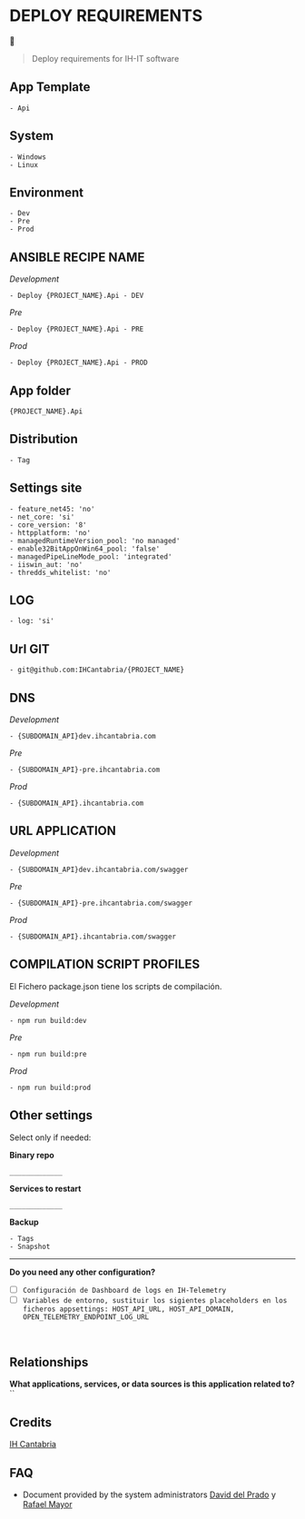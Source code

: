 # DEPLOY REQUIREMENTS

🚀
<br>

> Deploy requirements for IH-IT software
> <br>

## App Template

    - Api

## System 

    - Windows
	- Linux

## Environment

	- Dev
	- Pre
	- Prod

## ANSIBLE RECIPE NAME

_Development_

    - Deploy {PROJECT_NAME}.Api - DEV
	
_Pre_

    - Deploy {PROJECT_NAME}.Api - PRE
	
_Prod_

    - Deploy {PROJECT_NAME}.Api - PROD

## App folder

`{PROJECT_NAME}.Api`

## Distribution

    - Tag

## Settings site

    - feature_net45: 'no'
    - net_core: 'si'
	- core_version: '8'
    - httpplatform: 'no'
    - managedRuntimeVersion_pool: 'no managed'
    - enable32BitAppOnWin64_pool: 'false'
    - managedPipeLineMode_pool: 'integrated'
    - iiswin_aut: 'no'
    - thredds_whitelist: 'no'

## LOG

    - log: 'si'

## Url GIT

	- git@github.com:IHCantabria/{PROJECT_NAME}

## DNS

_Development_

    - {SUBDOMAIN_API}dev.ihcantabria.com

_Pre_

    - {SUBDOMAIN_API}-pre.ihcantabria.com
	
_Prod_

    - {SUBDOMAIN_API}.ihcantabria.com

## URL APPLICATION

_Development_

    - {SUBDOMAIN_API}dev.ihcantabria.com/swagger
	
_Pre_

    - {SUBDOMAIN_API}-pre.ihcantabria.com/swagger
	
_Prod_

	- {SUBDOMAIN_API}.ihcantabria.com/swagger
	
## COMPILATION SCRIPT PROFILES 

El Fichero package.json tiene los scripts de compilación.

_Development_

    - npm run build:dev
	
_Pre_

    - npm run build:pre
	
_Prod_

    - npm run build:prod

## Other settings

Select only if needed:

**Binary repo**

`_____________`

**Services to restart**

`_____________`

**Backup**

    - Tags
    - Snapshot

---

**Do you need any other configuration?**

- [ ] `Configuración de Dashboard de logs en IH-Telemetry`
- [ ] `Variables de entorno, sustituir los sigientes placeholders en los ficheros appsettings: HOST_API_URL, HOST_API_DOMAIN, OPEN_TELEMETRY_ENDPOINT_LOG_URL`

<br>

## Relationships

**What applications, services, or data sources is this application related to?**
``

## Credits

[IH Cantabria](https://github.com/IHCantabria)

## FAQ

- Document provided by the system administrators [David del Prado](https://ihcantabria.com/directorio-personal/david-del-prado-secadas/) y [Rafael Mayor](https://ihcantabria.com/directorio-personal/rafael-mayor/)

